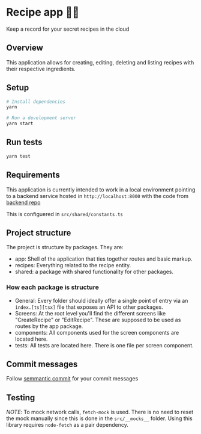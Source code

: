 # Recipe app 👨‍🍳

Keep a record for your secret recipes in the cloud

## Overview

This application allows for creating, editing, deleting and listing recipes with their respective ingredients.

## Setup

```sh
# Install dependencies
yarn

# Run a development server
yarn start
```

## Run tests

```sh
yarn test
```

## Requirements

This application is currently intended to work in a local environment pointing to a backend service hosted in `http://localhost:8000` with the code from [backend repo](https://github.com/victor-travelperk/tk-backend-exercise)

This is configuered in `src/shared/constants.ts`

## Project structure

The project is structure by packages. They are:

- app: Shell of the application that ties together routes and basic markup.
- recipes: Everything related to the recipe entity.
- shared: a package with shared functionality for other packages.

### How each package is structure

- General: Every folder should ideally offer a single point of entry via an `index.[ts][tsx]` file that exposes an API to other packages.
- Screens: At the root level you'll find the different screens like "CreateRecipe" or "EditRecipe". These are supposed to be used as routes by the app package.
- components: All components used for the screen components are located here.
- tests: All tests are located here. There is one file per screen component.

## Commit messages

Follow [semmantic commit](https://gist.github.com/joshbuchea/6f47e86d2510bce28f8e7f42ae84c716) for your commit messages

## Testing

_NOTE_: To mock network calls, `fetch-mock` is used. There is no need to reset the mock manually since this is done in the `src/__mocks__` folder. Using this library requires `node-fetch` as a pair dependency.
